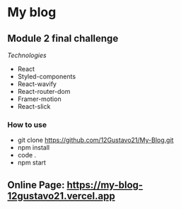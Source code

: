 # My blog

## Module 2 final challenge

*Technologies*

+ React
+ Styled-components
+ React-wavify
+ React-router-dom
+ Framer-motion
+ React-slick


### How to use
 
 - git clone https://github.com/12Gustavo21/My-Blog.git
 - npm install
 - code .
 - npm start
 
 ## Online Page: https://my-blog-12gustavo21.vercel.app
